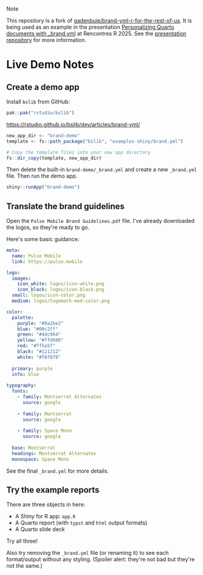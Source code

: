 > [!NOTE]
> This repository is a fork of [gadenbuie/brand-yml-r-for-the-rest-of-us](https://github.com/gadenbuie/brand-yml-r-for-the-rest-of-us). It is being used as an example in the presentation [Personalizing Quarto documents with _brand.yml](https://cderv.github.io/rr2025-quarto-brand-yml/) at Rencontres R 2025. See the [presentation repository](https://github.com/cderv/quarto-brand-yml) for more information.

# Live Demo Notes

## Create a demo app

Install `bslib` from GitHub:

```r
pak::pak("rstudio/bslib")
```

<https://rstudio.github.io/bslib/dev/articles/brand-yml/>

```r
new_app_dir <- "brand-demo"
template <- fs::path_package("bslib", "examples-shiny/brand.yml")

# Copy the template files into your new app directory
fs::dir_copy(template, new_app_dir)
```

Then delete the built-in `brand-demo/_brand.yml` and create a new `_brand.yml` file.
Then run the demo app.

```r
shiny::runApp("brand-demo")
```

## Translate the brand guidelines

Open the `Pulse Mobile Brand Guidelines.pdf` file.
I've already downloaded the logos, so they're ready to go.

Here's some basic guidance:

```yml
meta:
  name: Pulse Mobile
  link: https://pulse.mobile

logo:
  images:
    icon_white: logos/icon-white.png
    icon_black: logos/icon-black.png
  small: logos/icon-color.png
  medium: logos/logomark-med-color.png

color:
  palette:
    purple: "#8a2be2"
    blue: "#00c2ff"
    green: "#4dc964"
    yellow: "#ffd600"
    red: "#ff5a5f"
    black: "#121212"
    white: "#f8f8f8"
    
  primary: purple
  info: blue
  
typography:
  fonts:
    - family: Montserrat Alternates
      source: google
    
    - family: Montserrat
      source: google
      
    - family: Space Mono
      source: google
      
  base: Montserrat
  headings: Montserrat Alternates
  monospace: Space Mono
```

See the final `_brand.yml` for more details.

## Try the example reports

There are three objects in here:

* A Shiny for R app: `app.R`
* A Quarto report (with `typst` and `html` output formats)
* A Quarto slide deck

Try all three!

Also try removing the `_brand.yml` file (or renaming it) to see each format/output without any styling.
(Spoiler alert: they're not bad but they're not the same.)

